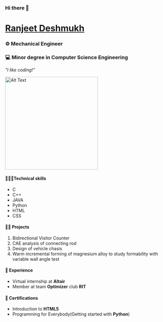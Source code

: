 ### Hi there 👋
# [Ranjeet Deshmukh](https:www.linkedin.com/in/ranjeet-deshmukh-865935215)
### ⚙️ Mechanical Engineer 
### 💻 Minor degree in Computer Science Engineering


*"I like coding!"*

<img src="https://fiverr-res.cloudinary.com/images/t_main1,q_auto,f_auto,q_auto,f_auto/gigs/92310536/original/b2e1958144f1c6492abd2863e269ca9a5f4645ac/develop-applications-in-java-c-cpp-c-sharp-python.png" alt="Alt Text" width="300">

#### 👨🏼‍💻Technical skills
- C
- C++
- JAVA
- Python
- HTML
- CSS
  
#### 👷🏻 Projects
1. Bidirectional Visitor Counter
2. CAE analysis of connecting rod
3. Design of vehicle chasis
4. Warm incremental forming of magnesium alloy to study formability with variable wall angle test

#### 💼 Experience
+ Virtual internship at **Altair**
+ Member at team **Optimizer** club **RIT**

#### 🏅 Certifications
+ Introduction to **HTML5**
+ Programming for Everybody(Getting started with **Python**)

<!--
**ranjeetd8384/ranjeetd8384** is a ✨ _special_ ✨ repository because its `README.md` (this file) appears on your GitHub profile.

Here are some ideas to get you started:

- 🔭 I’m currently working on ...
- 🌱 I’m currently learning ...
- 👯 I’m looking to collaborate on ...
- 🤔 I’m looking for help with ...
- 💬 Ask me about ...
- 📫 How to reach me: ...
- 😄 Pronouns: ...
- ⚡ Fun fact: ...
-->
